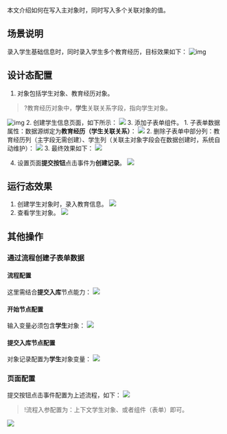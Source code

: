 
本文介绍如何在写入主对象时，同时写入多个关联对象的值。


## 场景说明
录入学生基础信息时，同时录入学生多个教育经历，目标效果如下：
![img](https://qcloudimg.tencent-cloud.cn/raw/f4de8fcbcc8e81f3700f1f2ca82ee6de.png)


## 设计态配置

1. 对象包括学生对象、教育经历对象。
>?教育经历对象中，**学生**关联关系字段，指向学生对象。
>
 ![img](https://qcloudimg.tencent-cloud.cn/raw/092c1757ee473dbc26dbcaef50131cff.png)
2. 创建学生信息页面，如下所示：
<img src="https://qcloudimg.tencent-cloud.cn/raw/9f89ba07188b79c294869106df9be5bb.png"></img>
3. 添加子表单组件。
	1. 子表单数据属性：数据源绑定为**教育经历（学生关联关系）**：
	<img src="https://qcloudimg.tencent-cloud.cn/raw/01efdce2377f1ea8a228ce72eed25c97.png"></img>
	2. 删除子表单中部分列：教育经历列（主字段无需创建）、学生列（关联主对象字段会在数据创建时，系统自动维护）：
	<img src="https://qcloudimg.tencent-cloud.cn/raw/15377cccf41a29a9648b76b465c21194.png"></img>
	3. 最终效果如下：
	<img src="https://qcloudimg.tencent-cloud.cn/raw/4faa624b9637f704eaf8378c4fe4642d.png"></img>

4. 设置页面**提交按钮**点击事件为**创建记录**。
<img src="https://qcloudimg.tencent-cloud.cn/raw/cb1f65163242785f1e8a5407221ebf2d.png"></img>

## 运行态效果

1. 创建学生对象时，录入教育信息。
<img src="https://qcloudimg.tencent-cloud.cn/raw/738c2850227863d6aff2e129df6550f1.png"></img>
2. 查看学生对象。
<img src="https://qcloudimg.tencent-cloud.cn/raw/950a6b342c50c28820399eb04873cd18.png"></img>


## 其他操作

### 通过流程创建子表单数据

#### 流程配置
这里需结合**提交入库**节点能力：
<img src="https://qcloudimg.tencent-cloud.cn/raw/e1334715af62ed9564fea0a1b49778cb.png"></img>

#### 开始节点配置
输入变量必须包含**学生**对象：
<img src="https://qcloudimg.tencent-cloud.cn/raw/d56947cd2cecd11d4b8ec9e385f1fa17.png"></img>

#### 提交入库节点配置
对象记录配置为**学生**对象变量：
<img src="https://qcloudimg.tencent-cloud.cn/raw/c755b8f9c6e07e4554f51a59da1e0717.png"></img>

### 页面配置

提交按钮点击事件配置为上述流程，如下：
<img src="https://qcloudimg.tencent-cloud.cn/raw/286d99cb325f4f28db06489f1f712358.jpg"></img>
>!流程入参配置为：上下文学生对象、或者组件（表单）即可。
>
![](https://qcloudimg.tencent-cloud.cn/raw/dcd923941ffe18b5206cd39008daa112.jpg)
